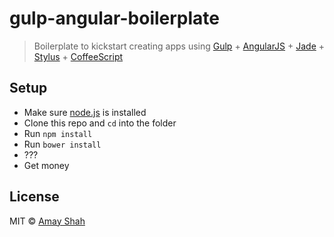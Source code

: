 # gulp-angular-boilerplate

> Boilerplate to kickstart creating apps using [Gulp](http://gulpjs.com) + [AngularJS](https://angularjs.org) + [Jade](http://jade-lang.com) + [Stylus](http://learnboost.github.io/stylus) + [CoffeeScript](http://coffeescript.org)


## Setup

- Make sure [node.js](http://nodejs.org) is installed
- Clone this repo and `cd` into the folder
- Run `npm install`
- Run `bower install`
- ???
- Get money

## License

MIT © [Amay Shah](http://amay.co)
